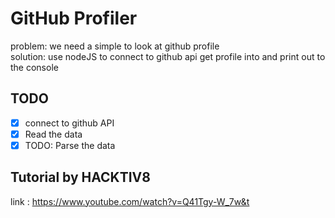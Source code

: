 # GitHub Profiler

problem: we need a simple to look at github profile
<br/>solution: use nodeJS to connect to github api get profile into and print out to the console

## TODO
* [x] connect to github API
* [x] Read the data
* [x] TODO: Parse the data

## Tutorial by HACKTIV8
link : https://www.youtube.com/watch?v=Q41Tgy-W_7w&t